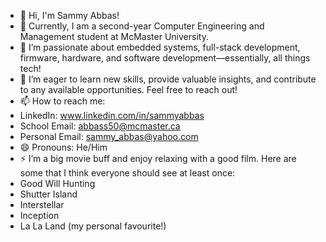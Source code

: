 - 👋 Hi, I'm Sammy Abbas!
- 🌱 Currently, I am a second-year Computer Engineering and Management student at McMaster University.
- 👀 I’m passionate about embedded systems, full-stack development, firmware, hardware, and software development—essentially, all things tech!
- 💞️ I’m eager to learn new skills, provide valuable insights, and contribute to any available opportunities. Feel free to reach out!
- 📫 How to reach me:
- LinkedIn: www.linkedin.com/in/sammyabbas
- School Email: abbass50@mcmaster.ca
- Personal Email: sammy_abbas@yahoo.com
- 😄 Pronouns: He/Him
- ⚡  I’m a big movie buff and enjoy relaxing with a good film. Here are some that I think everyone should see at least once:
- Good Will Hunting
- Shutter Island
- Interstellar
- Inception
- La La Land (my personal favourite!)

<!---
SammyAbbas1/SammyAbbas1 is a ✨ special ✨ repository because its `README.md` (this file) appears on your GitHub profile.
You can click the Preview link to take a look at your changes.
--->

